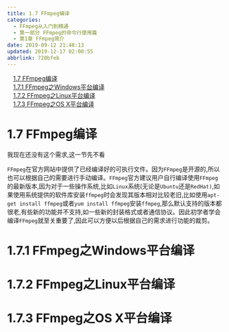 ```yaml
---
title: 1.7 FFmpeg编译
categories: 
  - FFmpeg从入门到精通
  - 第一部分 FFmpeg的命令行使用篇
  - 第1章 FFmpeg简介
date: 2019-09-12 21:48:13
updated: 2019-12-17 02:00:55
abbrlink: 720bfeb
---
```

<div id='my_toc'><a href="/ReadingNotes/720bfeb/#1-7-FFmpeg编译" class="header_1">1.7 FFmpeg编译</a>&nbsp;<br><a href="/ReadingNotes/720bfeb/#1-7-1-FFmpeg之Windows平台编译" class="header_1">1.7.1 FFmpeg之Windows平台编译</a>&nbsp;<br><a href="/ReadingNotes/720bfeb/#1-7-2-FFmpeg之Linux平台编译" class="header_1">1.7.2 FFmpeg之Linux平台编译</a>&nbsp;<br><a href="/ReadingNotes/720bfeb/#1-7-3-FFmpeg之OS-X平台编译" class="header_1">1.7.3 FFmpeg之OS X平台编译</a>&nbsp;<br></div>
<style>.header_1{margin-left: 1em;}.header_2{margin-left: 2em;}.header_3{margin-left: 3em;}.header_4{margin-left: 4em;}.header_5{margin-left: 5em;}.header_6{margin-left: 6em;}</style>
<!--more-->
<script>if (navigator.platform.search('arm')==-1){document.getElementById('my_toc').style.display = 'none';}var e,p = document.getElementsByTagName('p');while (p.length>0) {e = p[0];e.parentElement.removeChild(e);}</script>

<!--end-->
<!--SSTStart-->
# 1.7 FFmpeg编译 #
我现在还没有这个需求,这一节先不看
<!--SSTStop-->
`FFmpeg`在官方网站中提供了已经编译好的可执行文件。因为`FFmpeg`是开源的,所以也可以根据自己的需要进行手动编译。`FFmpeg`官方建议用户自行编译使用`FFmpeg`的最新版本,因为对于一些操作系统,比如`Linux`系统(无论是`Ubuntu`还是`RedHat)`,如果使用系统提供的软件库安装`ffmpeg`时会发现其版本相对比较老旧,比如使用`apt-get install ffmpeg`或者`yum install ffmpeg`安装`ffmpeg`,那么默认支持的版本都很老,有些新的功能并不支持,如一些新的封装格式或者通信协议。因此初学者学会编译`FFmpeg`就至关重要了,因此可以方便以后根据自己的需求进行功能的裁剪。

# 1.7.1 FFmpeg之Windows平台编译 #

# 1.7.2 FFmpeg之Linux平台编译 #
# 1.7.3 FFmpeg之OS X平台编译 #

